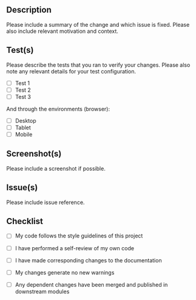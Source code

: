 ## Description

Please include a summary of the change and which issue is fixed. Please also include relevant motivation and context.

## Test(s)

Please describe the tests that you ran to verify your changes. Please also note any relevant details for your test configuration.

- [ ] Test 1
- [ ] Test 2
- [ ] Test 3

And through the environments (browser):

- [ ] Desktop
- [ ] Tablet
- [ ] Mobile

## Screenshot(s)

Please include a screenshot if possible.

## Issue(s)

Please include issue reference.

## Checklist

- [ ] My code follows the style guidelines of this project
- [ ] I have performed a self-review of my own code
- [ ] I have made corresponding changes to the documentation
- [ ] My changes generate no new warnings
- [ ] Any dependent changes have been merged and published in downstream modules

